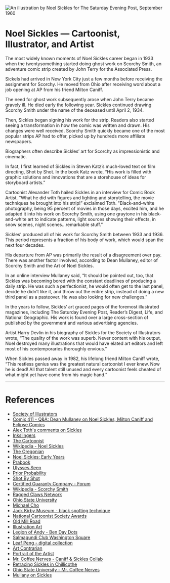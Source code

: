 ![An illustration by Noel Sickles for The Saturday Evening Post, September 1960](https://live.staticflickr.com/43/80277554_b091bab2a7_h.jpg)

# Noel Sickles — Cartoonist, Illustrator, and Artist

The most widely known moments of Noel Sickles career began in 1933 when the twentysomething started doing ghost work on Scorchy Smith, an adventure comic strip created by John Terry for the Associated Press. 

Sickels had arrived in New York City just a few months before receiving the assignment for Scorchy. He moved from Ohio after receiving word about a job opening at AP from his friend Milton Caniff.

The need for ghost work subsequently arose when John Terry became gravely ill. He died early the following year. Sickles continued drawing Scorchy Smith under the name of the deceased until April 2, 1934. 

Then, Sickles began signing his work for the strip. Readers also started seeing a transformation in how the comic was written and drawn. His changes were well received. Scorchy Smith quickly became one of the most popular strips AP had to offer, picked up by hundreds more affiliate newspapers.

Biographers often describe Sickles’ art for Scorchy as impressionistic and cinematic.

In fact, I first learned of Sickles in Steven Katz’s much-loved text on film directing, Shot by Shot. In the book Katz wrote, “His work is filled with graphic solutions and innovations that are a storehouse of ideas for storyboard artists.”

Cartoonist Alexander Toth hailed Sickles in an interview for Comic Book Artist. “What he did with figures and lighting and storytelling, the movie techniques he brought into his strip!” exclaimed Toth. "Black-and-white photography, being 95 percent of movies in those days, excited him, and he adapted it into his work on Scorchy Smith, using one graytone in his black-and-white art to indicate patterns, light sources showing their effects, in snow scenes, night scenes...remarkable stuff.”

Sickles’ produced all of his work for Scorchy Smith between 1933 and 1936. This period represents a fraction of his body of work, which would span the next four decades. 

His departure from AP was primarily the result of a disagreement over pay. There was another factor involved, according to Dean Mullaney, editor of Scorchy Smith and the Art of Noel Sickles. 

In an online interview Mullaney said, “It should be pointed out, too, that Sickles was becoming bored with the constant deadlines of producing a daily strip. He was such a perfectionist, he would often get to the last panel, decide he didn’t like it, and throw out the entire strip, instead of doing a new third panel as a pasteover. He was also looking for new challenges.”

In the years to follow, Sickles’ art graced pages of the foremost illustrated magazines, including The Saturday Evening Post, Reader’s Digest, Life, and National Geographic. His work is found over a large cross-section of published by the government and various advertising agencies.

Artist Harry Devlin in his biography of Sickles for the Society of Illustrators wrote, “The quality of the work was superb. Never content with his output, Noel destroyed many illustrations that would have elated art editors and left most of his contemporaries thoroughly envious.”

When Sickles passed away in 1982, his lifelong friend Milton Caniff wrote, “This restless genius was the greatest natural cartoonist I ever knew. Now he is dead! All that talent still unused and every cartoonist feels cheated of what might yet have come from his magic hand.”

---

# References

- [Society of Illustrators](https://societyillustrators.org/award-winners/noel-sickles/)
- [Comix 411 - Q&A: Dean Mullaney on Noel Sickles, Milton Caniff and Eclipse Comics](http://www.gearlive.com/comics/article/q308-qa-dean-mullaney-on-noel-sickles-milton-caniff-and-eclipse-comics/)
- [Alex Toth's comments on Sickles](https://www.twomorrows.com/comicbookartist/articles/11toth.html)
- [Inkslingers](https://inkslingers.ink/2022/03/24/noel-sickles-buds-meaco-comics/)
- [The Cartoonist](http://www.thecartoonists.ca/Index_files/2013pages/TC%20-%20Noel%20Sickles.htm)
- [Wikipedia - Noel Sickles](https://en.wikipedia.org/wiki/Noel_Sickles)
- [The Oregonian](https://www.oregonlive.com/steveduin/2008/09/the_art_of_noel_sickles.html)
- [Noel Sickles: Early Years](https://todaysinspiration.blogspot.com/2008/08/noel-sickles-early-years.html)
- [Prabook](https://prabook.com/web/noel.sickles/2107054)
- [Ulysses Seen](https://web.sas.upenn.edu/ulyssesseen/2009/10/20/scorchy-smith-and-the-art-of-noel-sickles/)
- [Prior Probability](https://priorprobability.com/2019/03/02/the-old-man-and-noel-sickles/)
- [Shot By Shot](https://mwp.com/product/film-directing-shot-shot-25th-anniversary-edition-visualizing-concept-screen/)
- [Certified Guaranty Company - Forum](https://boards.cgccomics.com/topic/478282-supercool-atomic-age-comic-book-and-record-set-by-noel-sickles/)
- [Wikipedia - Scorchy Smith](https://en.wikipedia.org/wiki/Scorchy_Smith)
- [Ragged Claws Network](https://raggedclaws.com/category/noel-sickles/)
- [Ohio State University](http://ead.ohiolink.edu/xtf-ead/view?docId=ead/OhCoUCR0001.xml;toc.depth=1)
- [Michael Cho](https://chodrawings.blogspot.com/2007/03/my-favourite-cartoonists-part-2-noel.html)
- [Jack Kirby Museum - black spotting technique](https://kirbymuseum.org/blogs/effect/jackmagic/)
- [National Cartoonist Society Awards](https://www.nationalcartoonists.com/awards/division-awards/)
- [Old Mill Road](https://nyacknewsandviews.com/blog/2019/06/nyack-sketch-log-protecting-our-watering-hole-near-old-mill-road/)
- [Illustration Art](https://illustrationart.blogspot.com/2006/08/ahhhhhhh-noel-sickles.html)
- [Legion of Andy - Ben Day Dots](https://legionofandy.com/2016/08/26/ben-day-dots-part-8-1930s-to-1950s-the-golden-age-of-comics/)
- [Salmagundi Club Washington Square](https://salmagundi.org/noel-douglas-sickles-1910-1982-ra-1982-washington-square-new-york-ca-1936/)
- [Leaf Peng - digital collection](https://www.flickr.com/photos/leifpeng/albums/1715866/)
- [Art Contrarian](https://artcontrarian.blogspot.com/2020/05/noel-sickles-imagined-war-scenes.html)
- [Portrait of the Artist](https://wcgcomics.blogspot.com/2008/09/scorchy-smith-and-art-of-noel-sickles.html)
- [Mr. Coffee Nerves - Caniff & Sickles Collab](https://matttauber.blogspot.com/2010/08/mr-coffee-nerves.html)
- [Retracing Sickles in Chillicothe](https://matttauber.blogspot.com/2009/03/noel-sickles-chillicothe.html)
- [Ohio State University - Mr. Coffee Nerves](https://library.osu.edu/site/cartoons/2012/08/03/found-in-the-collection-mr-coffee-nerves/)
- [Mullany on Sickles](https://www.dailycartoonist.com/index.php/2009/01/13/mullaney-talks-about-noel-sickles-milton-caniff/)
